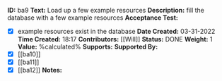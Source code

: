 **ID:** ba9
**Text:** Load up a few example resources
**Description:** fill the database with a few example resources
**Acceptance Test:**
- [x] example resources exist in the database
**Date Created:** 03-31-2022
**Time Created:** 18:17
**Contributors:** [[Will]]
**Status:** DONE
**Weight:** 1
**Value:** %calculated%
**Supports:**
**Supported By:** 
- [x] [[ba10]] 
- [x] [[ba11]]
- [x] [[ba12]]
**Notes:**